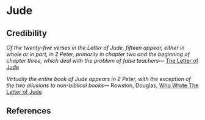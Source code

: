Jude
====

Credibility
-----------

<quote><cite>Of the twenty-five verses in the Letter of Jude, fifteen appear, either in whole or in part, in 2 Peter, primarily in chapter two and the beginning of chapter three, which deal with the problem of false teachers</cite><span>— <author><a href='http://www.mycrandall.ca/courses/ntintro/Jude.htm'>The Letter of Jude</a></author></span></quote>

<quote><cite>Virtually the entire book of Jude appears in 2 Peter, with the exception of the two allusions to non-biblical books</cite><span>— <author>Rowston, Douglas</author>, <book><a href='http://readingacts.wordpress.com/2012/03/24/who-wrote-the-letter-of-jude/'>Who Wrote The Letter of Jude</a></book></span></quote>

References
----------

<references/>



